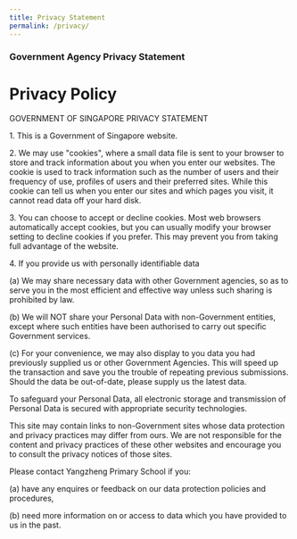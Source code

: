 ```yaml
---
title: Privacy Statement
permalink: /privacy/
---
```

### **Government Agency Privacy Statement**

Privacy Policy
==============

GOVERNMENT OF SINGAPORE PRIVACY STATEMENT

  

1\. This is a Government of Singapore website.

  

2\. We may use "cookies", where a small data file is sent to your browser to store and track information about you when you enter our websites. The cookie is used to track information such as the number of users and their frequency of use, profiles of users and their preferred sites. While this cookie can tell us when you enter our sites and which pages you visit, it cannot read data off your hard disk.

  

3\. You can choose to accept or decline cookies. Most web browsers automatically accept cookies, but you can usually modify your browser setting to decline cookies if you prefer. This may prevent you from taking full advantage of the website.

  

4\. If you provide us with personally identifiable data

  

(a) We may share necessary data with other Government agencies, so as to serve you in the most efficient and effective way unless such sharing is prohibited by law.

  

(b) We will NOT share your Personal Data with non-Government entities, except where such entities have been authorised to carry out specific Government services.

  

(c) For your convenience, we may also display to you data you had previously supplied us or other Government Agencies. This will speed up the transaction and save you the trouble of repeating previous submissions. Should the data be out-of-date, please supply us the latest data.

  

To safeguard your Personal Data, all electronic storage and transmission of Personal Data is secured with appropriate security technologies.

  

This site may contain links to non-Government sites whose data protection and privacy practices may differ from ours. We are not responsible for the content and privacy practices of these other websites and encourage you to consult the privacy notices of those sites.

  

Please contact Yangzheng Primary School if you:

  

(a) have any enquires or feedback on our data protection policies and procedures,

  

(b) need more information on or access to data which you have provided to us in the past.